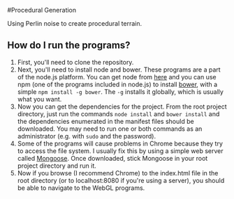 #Procedural Generation

Using Perlin noise to create procedural terrain.

How do I run the programs?
--------------------------

1. First, you'll need to clone the repository.
2. Next, you'll need to install node and bower. These
  programs are a part of the node.js platform. You can get node from 
  [here](https://nodejs.org/ "Node Download") and you can use npm
  (one of the programs included in node.js) to install 
  [bower](http://bower.io/ "Bower"), with
  a simple `npm install -g bower`. The `-g` installs it globally,
  which is usually what you want.
3. Now you can get the dependencies for the project. From the root
  project directory, just run the commands `node install` and 
  `bower install` and the dependencies enumerated in the manifest
  files should be downloaded. You may need to run one or both commands
  as an administrator (e.g. with `sudo` and the password).
4. Some of the programs will cause problems in Chrome because they 
  try to access the file system. I usually fix this by using a simple
  web server called 
  [Mongoose](http://cesanta.com/mongoose.shtml "Mongoose"). Once downloaded,
  stick Mongoose in your root project directory and run it.
5. Now if you browse (I recommend Chrome) to the index.html file 
  in the root directory (or to localhost:8080 if you're using a server), 
  you should be able to navigate to the WebGL programs.

